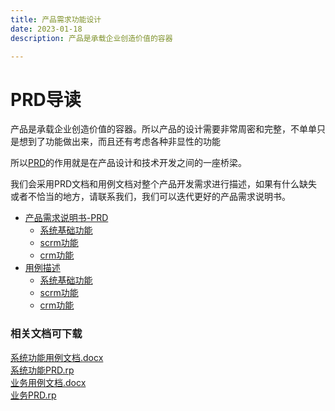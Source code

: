 ```yaml
---
title: 产品需求功能设计
date: 2023-01-18
description: 产品是承载企业创造价值的容器

---
```


# PRD导读

产品是承载企业创造价值的容器。所以产品的设计需要非常周密和完整，不单单只是想到了功能做出来，而且还有考虑各种非显性的功能

所以[PRD](https://baike.baidu.com/item/产品需求文档/22740526?fromtitle=PRD&fromid=11013752&fr=aladdin)的作用就是在产品设计和技术开发之间的一座桥梁。

我们会采用PRD文档和用例文档对整个产品开发需求进行描述，如果有什么缺失或者不恰当的地方，请联系我们，我们可以迭代更好的产品需求说明书。

* [产品需求说明书-PRD](./prd/index.md)
  * [系统基础功能](./prd/system/index.md)
  * [scrm功能](./prd/scrm/index.md)
  * [crm功能](./prd/crm/index.md)
* [用例描述](./userCase/index.md)
  * [系统基础功能](./useCase/system/index.md)
  * [scrm功能](./useCase/scrm/index.md)
  * [crm功能](./useCase/crm/index.md)


### 相关文档可下载

[系统功能用例文档.docx](/docs/public/resources/system-use-case.docx)  
[系统功能PRD.rp](/docs/public/resources/system-prd.rp)  
[业务用例文档.docx](/docs/public/resources/b2c/use-case.docx)  
[业务PRD.rp](/docs/public/resources/b2c/prd.rp)  
